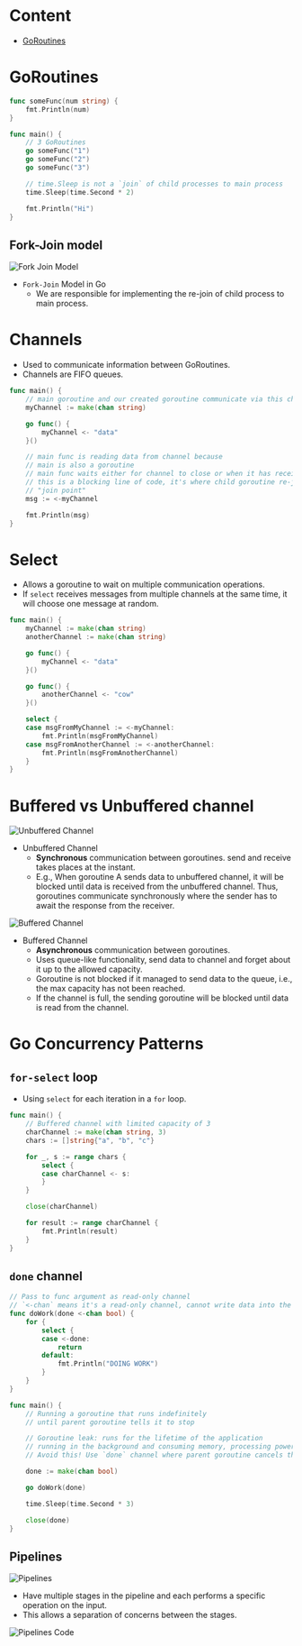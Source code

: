 # Content

- [GoRoutines](#goroutines)

# GoRoutines

```go
func someFunc(num string) {
	fmt.Println(num)
}

func main() {
    // 3 GoRoutines
	go someFunc("1")
	go someFunc("2")
	go someFunc("3")

    // time.Sleep is not a `join` of child processes to main process
	time.Sleep(time.Second * 2)

	fmt.Println("Hi")
}
```

## Fork-Join model

![Fork Join Model](./diagrams/fork-join-model.png)

- `Fork-Join` Model in Go
  - We are responsible for implementing the re-join of child process to main process.

# Channels

- Used to communicate information between GoRoutines.
- Channels are FIFO queues.

```go
func main() {
	// main goroutine and our created goroutine communicate via this channel
	myChannel := make(chan string)

	go func() {
		myChannel <- "data"
	}()

	// main func is reading data from channel because
	// main is also a goroutine
	// main func waits either for channel to close or when it has received data from channel
	// this is a blocking line of code, it's where child goroutine re-joins with main goroutine
	// "join point"
	msg := <-myChannel

	fmt.Println(msg)
}
```

# Select

- Allows a goroutine to wait on multiple communication operations.
- If `select` receives messages from multiple channels at the same time, it will choose one message at random.

```go
func main() {
	myChannel := make(chan string)
	anotherChannel := make(chan string)

	go func() {
		myChannel <- "data"
	}()

	go func() {
		anotherChannel <- "cow"
	}()

	select {
	case msgFromMyChannel := <-myChannel:
		fmt.Println(msgFromMyChannel)
	case msgFromAnotherChannel := <-anotherChannel:
		fmt.Println(msgFromAnotherChannel)
	}
}
```

# Buffered vs Unbuffered channel

![Unbuffered Channel](./diagrams/unbuffered-channel.png)

- Unbuffered Channel
  - **Synchronous** communication between goroutines. send and receive takes places at the instant.
  - E.g., When goroutine A sends data to unbuffered channel, it will be blocked until data is received from the unbuffered channel. Thus, goroutines communicate synchronously where the sender has to await the response from the receiver.

![Buffered Channel](./diagrams/buffered-channel.png)

- Buffered Channel
  - **Asynchronous** communication between goroutines.
  - Uses queue-like functionality, send data to channel and forget about it up to the allowed capacity.
  - Goroutine is not blocked if it managed to send data to the queue, i.e., the max capacity has not been reached.
  - If the channel is full, the sending goroutine will be blocked until data is read from the channel.

# Go Concurrency Patterns

## `for-select` loop

- Using `select` for each iteration in a `for` loop.

```go
func main() {
	// Buffered channel with limited capacity of 3
	charChannel := make(chan string, 3)
	chars := []string{"a", "b", "c"}

	for _, s := range chars {
		select {
		case charChannel <- s:
		}
	}

	close(charChannel)

	for result := range charChannel {
		fmt.Println(result)
	}
}
```

## `done` channel

```go
// Pass to func argument as read-only channel
// `<-chan` means it's a read-only channel, cannot write data into the channel
func doWork(done <-chan bool) {
	for {
		select {
		case <-done:
			return
		default:
			fmt.Println("DOING WORK")
		}
	}
}

func main() {
	// Running a goroutine that runs indefinitely
	// until parent goroutine tells it to stop

	// Goroutine leak: runs for the lifetime of the application
	// running in the background and consuming memory, processing power and resources
	// Avoid this! Use `done` channel where parent goroutine cancels this.

	done := make(chan bool)

	go doWork(done)

	time.Sleep(time.Second * 3)

	close(done)
}
```

## Pipelines

![Pipelines](./diagrams/pipelines.png)

- Have multiple stages in the pipeline and each performs a specific operation on the input.
- This allows a separation of concerns between the stages.

![Pipelines Code](./diagrams/pipelines-code.png)

